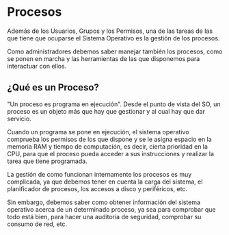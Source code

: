 

# Procesos

Además de los Usuarios, Grupos y los Permisos, una de las tareas de las que tiene que ocuparse el Sistema Operativo es la gestión de los procesos.

Como administradores debemos saber manejar también los procesos, como se ponen en marcha y las herramientas de las que disponemos para interactuar con ellos.

## ¿Qué es un Proceso? 

 "Un  proceso  es  programa en ejecución". Desde el punto de vista del SO, un proceso es un objeto más que hay que gestionar y al cual hay que dar servicio.

Cuando un programa se pone en ejecución, el sistema operativo comprueba los permisos de los que dispone y se le asigna espacio en la memoria RAM y tiempo de computación, es decir, cierta prioridad en la CPU, para que el proceso pueda acceder a sus instrucciones y realizar la tarea que tiene programada.

La gestión de como funcionan internamente los procesos es muy complicada, ya que debemos tener en cuenta la carga del sistema, el planificador de procesos, los accesos a disco y periféricos, etc. 

Sin embargo, debemos saber como obtener información del sistema operativo acerca de un determinado proceso, ya sea para comprobar que todo está bien, para hacer una auditoría de seguridad, comprobar su consumo de red, etc.

